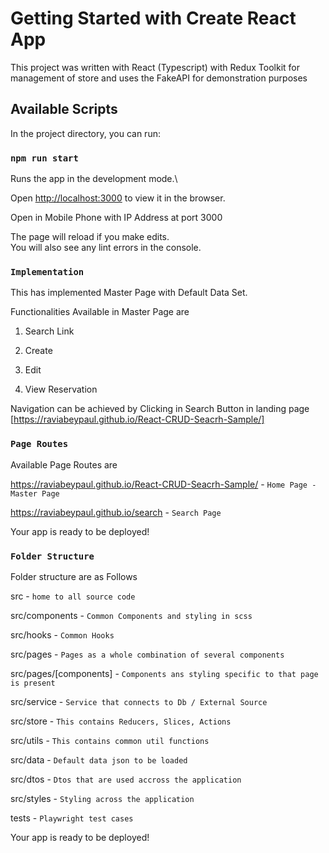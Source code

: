 # Getting Started with Create React App

This project was written with React (Typescript) with Redux Toolkit for management of store and uses the FakeAPI for demonstration purposes

## Available Scripts

In the project directory, you can run:

### `npm run start`

Runs the app in the development mode.\

Open [http://localhost:3000](http://localhost:3000) to view it in the browser.

Open in Mobile Phone with IP Address at port 3000

The page will reload if you make edits.\
You will also see any lint errors in the console.

### `Implementation`

This has implemented Master Page with Default Data Set.

Functionalities Available in Master Page are

1. Search Link

2. Create 

3. Edit

4. View Reservation

Navigation can be achieved by Clicking in Search Button in landing page [https://raviabeypaul.github.io/React-CRUD-Seacrh-Sample/] 
### `Page Routes`

Available Page Routes are

https://raviabeypaul.github.io/React-CRUD-Seacrh-Sample/ - `Home Page - Master Page`

https://raviabeypaul.github.io/search - `Search Page`

Your app is ready to be deployed!

### `Folder Structure`

Folder structure are as Follows

src - `home to all source code`

src/components - `Common Components and styling in scss`

src/hooks - `Common Hooks`

src/pages - `Pages as a whole combination of several components`

src/pages/[components] - `Components ans styling specific to that page is present`

src/service - `Service that connects to Db / External Source`

src/store - `This contains Reducers, Slices, Actions`

src/utils - `This contains common util functions`

src/data - `Default data json to be loaded`

src/dtos - `Dtos that are used accross the application`

src/styles - `Styling across the application`

tests - `Playwright test cases`

Your app is ready to be deployed!

